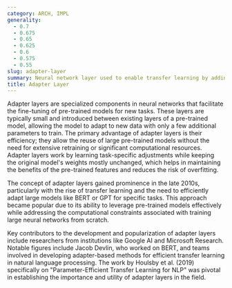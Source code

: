 ```yaml
---
category: ARCH, IMPL
generality:
  - 0.7
  - 0.675
  - 0.65
  - 0.625
  - 0.6
  - 0.575
  - 0.55
slug: adapter-layer
summary: Neural network layer used to enable transfer learning by adding small, trainable modules to a pre-trained model, allowing it to adapt to new tasks with minimal additional training.
title: Adapter Layer
---
```


Adapter layers are specialized components in neural networks that facilitate the fine-tuning of pre-trained models for new tasks. These layers are typically small and introduced between existing layers of a pre-trained model, allowing the model to adapt to new data with only a few additional parameters to train. The primary advantage of adapter layers is their efficiency; they allow the reuse of large pre-trained models without the need for extensive retraining or significant computational resources. Adapter layers work by learning task-specific adjustments while keeping the original model's weights mostly unchanged, which helps in maintaining the benefits of the pre-trained features and reduces the risk of overfitting.

The concept of adapter layers gained prominence in the late 2010s, particularly with the rise of transfer learning and the need to efficiently adapt large models like BERT or GPT for specific tasks. This approach became popular due to its ability to leverage pre-trained models effectively while addressing the computational constraints associated with training large neural networks from scratch.

Key contributors to the development and popularization of adapter layers include researchers from institutions like Google AI and Microsoft Research. Notable figures include Jacob Devlin, who worked on BERT, and teams involved in developing adapter-based methods for efficient transfer learning in natural language processing. The work by Houlsby et al. (2019) specifically on "Parameter-Efficient Transfer Learning for NLP" was pivotal in establishing the importance and utility of adapter layers in the field.

